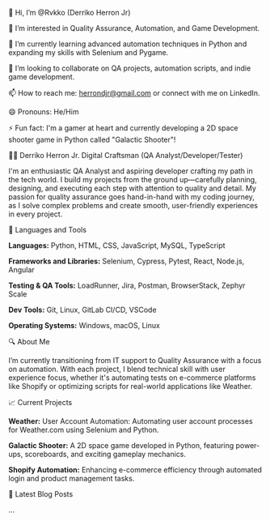 👋 Hi, I’m @Rvkko (Derriko Herron Jr)

👀 I’m interested in Quality Assurance, Automation, and Game Development.

🌱 I’m currently learning advanced automation techniques in Python and expanding my skills with Selenium and Pygame.

💞️ I’m looking to collaborate on QA projects, automation scripts, and indie game development.

📫 How to reach me: herrondjr@gmail.com or connect with me on LinkedIn.

😄 Pronouns: He/Him

⚡ Fun fact: I'm a gamer at heart and currently developing a 2D space shooter game in Python called "Galactic Shooter"!

👨‍💻 Derriko Herron Jr.
Digital Craftsman (QA Analyst/Developer/Tester)

I'm an enthusiastic QA Analyst and aspiring developer crafting my path in the tech world. I build my projects from the ground up—carefully planning, designing, and executing each step with attention to quality and detail. My passion for quality assurance goes hand-in-hand with my coding journey, as I solve complex problems and create smooth, user-friendly experiences in every project.

🧰 Languages and Tools

**Languages:** Python, HTML, CSS, JavaScript, MySQL, TypeScript

**Frameworks and Libraries:** Selenium, Cypress, Pytest, React, Node.js, Angular

**Testing & QA Tools:** LoadRunner, Jira, Postman, BrowserStack, Zephyr Scale

**Dev Tools:** Git, Linux, GitLab CI/CD, VSCode

**Operating Systems:** Windows, macOS, Linux


🔍 About Me

I’m currently transitioning from IT support to Quality Assurance with a focus on automation. With each project, I blend technical skill with user experience focus, whether it's automating tests on e-commerce platforms like Shopify or optimizing scripts for real-world applications like Weather.

📈 Current Projects

**Weather:** User Account Automation: Automating user account processes for Weather.com using Selenium and Python.

**Galactic Shooter:** A 2D space game developed in Python, featuring power-ups, scoreboards, and exciting gameplay mechanics.

**Shopify Automation:** Enhancing e-commerce efficiency through automated login and product management tasks.


📝 Latest Blog Posts

...

